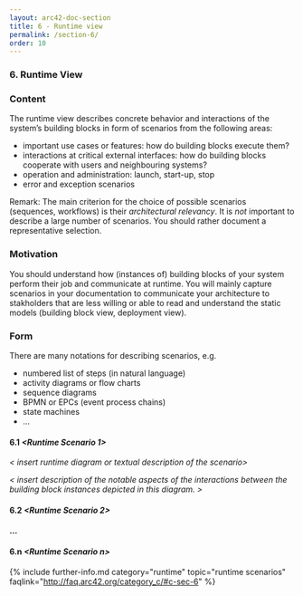 ```yaml
---
layout: arc42-doc-section
title: 6 - Runtime view
permalink: /section-6/
order: 10
---
```


### 6. Runtime View


<div class="arc42-help" markdown="1">

### Content
The runtime view describes concrete behavior and interactions of the system’s building blocks in form of scenarios from the following areas:

* important use cases or features: how do building blocks execute them?
* interactions at critical external interfaces: how do building blocks cooperate with users and neighbouring systems?
* operation and administration: launch, start-up, stop
* error and exception scenarios

Remark: The main criterion for the choice of possible scenarios (sequences, workflows) is their *architectural relevancy*. It is *not* important to describe a large number of scenarios. You should rather document a representative selection.

### Motivation
You should understand how (instances of) building blocks of your system perform their job and communicate at runtime.
You will mainly capture scenarios in your documentation to communicate your architecture to stakholders that are less willing or able to read and understand the static models (building block view, deployment view).

### Form
There are many notations for describing scenarios, e.g.

* numbered list of steps (in natural language)
* activity diagrams or flow charts
* sequence diagrams
* BPMN or EPCs (event process chains)
* state machines
* ...

</div>

#### 6.1 _&lt;Runtime Scenario 1>_

_&lt; insert runtime diagram or textual description of the scenario>_

_&lt; insert description of the notable aspects of the interactions between the
building block instances depicted in this diagram. >_


#### 6.2 _&lt;Runtime Scenario 2>_

#### ...

#### 6.n _&lt;Runtime Scenario n>_


{% include further-info.md
   category="runtime"
   topic="runtime scenarios"
   faqlink="http://faq.arc42.org/category_c/#c-sec-6" %}
